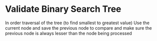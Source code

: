 # Validate Binary Search Tree

In order traversal of the tree (to find smallest to greatest value)
Use the current node and save the previous node to compare and make sure the previous node is always lesser than the node being processed
